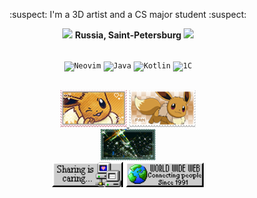 <!-- <h1 align="center"> ‼️ </h1> -->

<p align="center"> 
	:suspect: I'm a 3D artist and a CS major student :suspect:
</p>

<p align="center"> 
	<img width="12" src="/resources/world.ico" /> 
	<b> Russia, Saint-Petersburg </b>
	<img width="12" src="/resources/world.ico" /> 
</p>

</br>

<!-- Software and stack -->
<div align="center">
	<code><img width="50" src="https://raw.githubusercontent.com/marwin1991/profile-technology-icons/refs/heads/main/icons/neovim.png" alt="Neovim" title="Neovim"/></code>
	<code><img width="60" src="https://raw.githubusercontent.com/marwin1991/profile-technology-icons/refs/heads/main/icons/java.png" alt="Java" title="Java"/></code>
	<code><img width="50" src="https://raw.githubusercontent.com/marwin1991/profile-technology-icons/refs/heads/main/icons/kotlin.png" alt="Kotlin" title="Kotlin"/></code>
	<code><img width="100" src="https://upload.wikimedia.org/wikipedia/commons/9/93/1C_Company_logo.svg" alt="1C" title="1C"/></code>
</div>

<h2></h2>

<!-- Stamps and blinkies -->
<div align="center">
	<a href="https://bulbapedia.bulbagarden.net/wiki/Eevee_(Pok%C3%A9mon)">
  		<img src="/resources\vee2.gif" height="60" alt="Eevee" />
	</a>
	<a href="https://bulbapedia.bulbagarden.net/wiki/Eevee_(Pok%C3%A9mon)">
  		<img src="/resources\vee4.png" height="60" alt="Eevee" />
	</a>
</div>

<div align="center">
	<img src="/resources\b7.gif" height="50" alt="Wow" />
</div>

<div align="center">
	<img src="/resources\b9.gif" height="40" alt="Seed" />
	<img src="/resources\b4.gif" height="40" alt="Web" />
</div>
